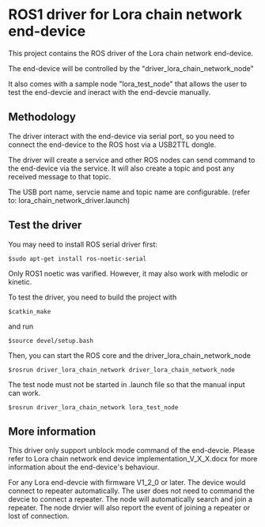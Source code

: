 # ROS1 driver for Lora chain network end-device

This project contains the ROS driver of the Lora chain network end-device.

The end-device will be controlled by the "driver_lora_chain_network_node"

It also comes with a sample node "lora_test_node" that allows the user to test the end-devcie and ineract with the end-devcie manually.

## Methodology
The driver interact with the end-device via serial port, so you need to connect the end-device to the ROS host via a USB2TTL dongle. 

The driver will create a service and other ROS nodes can send command to the end-device via the service. It will also create a topic and post any received message to that topic. 

The USB port name, servcie name and topic name are configurable. (refer to: lora_chain_network_driver.launch)

## Test the driver

You may need to install ROS serial driver first:

```$sudo apt-get install ros-noetic-serial```

Only ROS1 noetic was varified. However, it may also work with melodic or kinetic.

To test the driver, you need to build the project with 

```$catkin_make```

and run

```$source devel/setup.bash```

Then, you can start the ROS core and the driver_lora_chain_network_node

```$rosrun driver_lora_chain_network driver_lora_chain_network_node```

The test node must not be started in .launch file so that the manual input can work.

```$rosrun driver_lora_chain_network lora_test_node```

## More information

This driver only support unblock mode command of the end-devcie. Please refer to Lora chain network end device implementation_V_X_X.docx for more information about the end-device's behaviour.

For any Lora end-devcie with firmware V1_2_0 or later. The device would connect to repeater automatically. The user does not need to command the devcie to connect a repeater. The node will automatically search and join a repeater. The node drvier will also report the event of joining a repeater or lost of connection. 
